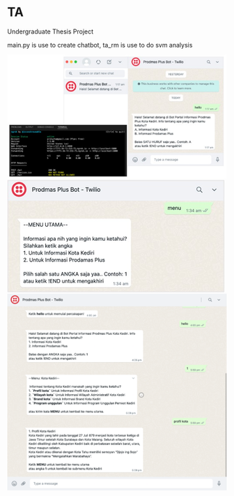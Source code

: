 # TA
Undergraduate Thesis Project

main.py is use to create chatbot, ta_rm is use to do svm analysis

![Chatbot](Picture1.jpg) 
![Chatbot](Picture2.jpg) 
![Chatbot](Picture3.png)  
